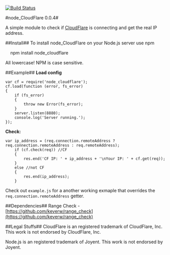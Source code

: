 [![Build Status](https://travis-ci.org/keverw/node_CloudFlare.svg)](https://travis-ci.org/keverw/node_CloudFlare)

#node_CloudFlare 0.0.4#

A simple module to check if [CloudFlare](https://www.cloudflare.com/) is connecting and get the real IP address.

##Install##
To install node_CloudFlare on your Node.js server use npm

    npm install node_cloudflare

All lowercase! NPM is case sensitive.

##Example##
**Load config**
```
var cf = require('node_cloudflare');
cf.load(function (error, fs_error)
{
	if (fs_error)
	{
		throw new Error(fs_error);
	}
    server.listen(8880);
	console.log('Server running.');
});

```
**Check:**

```
var ip_address = (req.connection.remoteAddress ? req.connection.remoteAddress : req.remoteAddress);
	if (cf.check(req)) //CF
	{
		res.end('CF IP: ' + ip_address + '\nYour IP: ' + cf.get(req));
	}
	else //not CF
	{	
		res.end(ip_address);
	}
```

Check out `example.js` for a another working exmaple that overrides the `req.connection.remoteAddress` getter. 

##Dependencies##
Range Check - [https://github.com/keverw/range_check](https://github.com/keverw/range_check)

##Legal Stuffs##
CloudFlare is an registered trademark of CloudFlare, Inc. This work is not endorsed by CloudFlare, Inc.

Node.js is an registered trademark of Joyent. This work is not endorsed by Joyent.